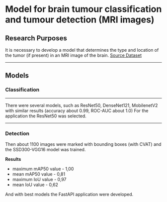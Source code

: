# Model for brain tumour classification and tumour detection (MRI images)

## Research Purposes

It is necessary to develop a model that determines the type and location of the tumor (if present) in an MRI image of the brain. 
[Source Dataset](https://www.kaggle.com/datasets/sayemprodhanananta/brain-mri-dataset-containing-8-classes)
____________

## Models

### Classification
-------
There were several models, such as ResNet50, DenseNet121, MobilenetV2 with similar results (accuracy about 0.99, ROC-AUC about 1.0)
For the application the ResNet50 was selected.

___________________

### Detection

Then about 1100 images were marked with bounding boxes (with CVAT) and the SSD300-VGG16 model was trained.

**Results**

- maximum mAP50 value - 1,00
- mean mAP50 value - 0,81
- maximum IoU value - 0,97
- mean IoU value - 0,62

And with best models the FastAPI application were developed.



